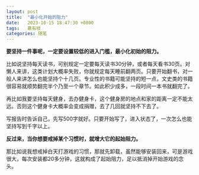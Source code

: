 ```yaml
---
layout: post
title:  "最小化开始的阻力"
date:   2023-10-15 18:47:30 +0800
tags:   慕有枝
categories: 随笔
---
```


**要坚持一件事呢，一定要设置较低的进入门槛，最小化初始的阻力。**

比如说坚持每天读书，可别规定一定要每天读书30分钟，或者每天看书30页。对懒人来讲，这类计划大概率失败，你就规定每天睡前翻两页。只要开始翻书，对一般人来讲怎么也能坚持个十几页。专业性的书籍可能坚持的短一点，文史类的书籍很容易就顺势翻完半个乃至一个章节。如此积少成多，一段时间一本书就翻完了。

再比如我要坚持每天健身，去办健身卡，这个健身房的地点和家的距离一定不能太远。否则这个健身卡大概率会变成捐赠，去了几回就坚持不下去了。

写报告时告诉自己，先写500字就好。只要开始写了，进入状态了，一次怎么也能坚持写到千字以上。

**反过来，当你想要戒掉某个习惯时，就增大它的起始阻力。**

那比如说我想戒掉白天打游戏的习惯，那就先卸载，虽然能够安装回来，可是游戏很大，每次安装都20多分钟，这就构成了起始阻力，足以抵消掉开始游戏的念头。